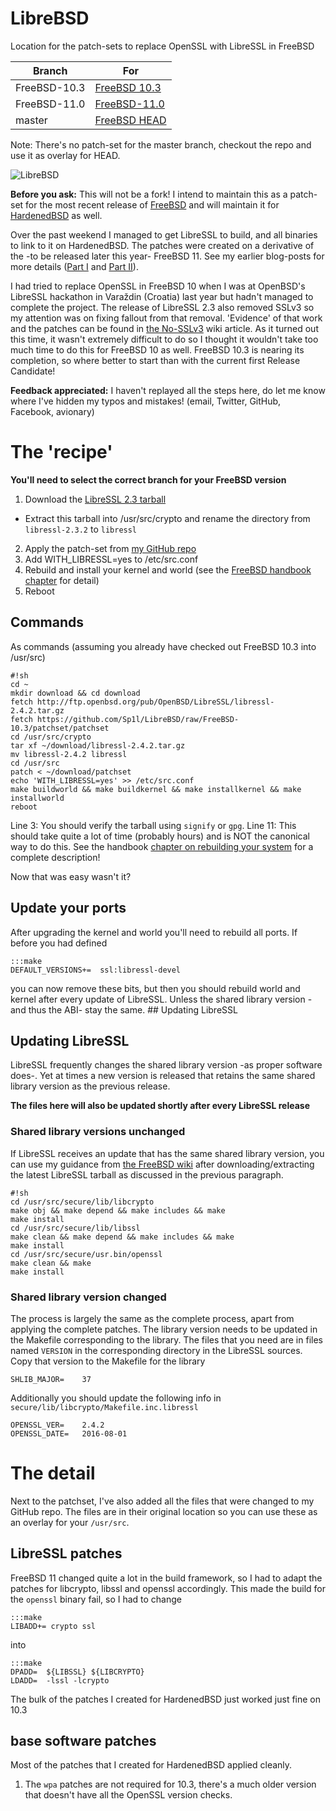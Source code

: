 # LibreBSD
Location for the patch-sets to replace OpenSSL with LibreSSL in FreeBSD

| Branch | For |
|--------|-----|
| FreeBSD-10.3 | [FreeBSD 10.3](https://github.com/freebsd/freebsd/tree/releng/10.3) |
| FreeBSD-11.0 | [FreeBSD-11.0](https://github.com/freebsd/freebsd/tree/releng/11.0) |
| master | [FreeBSD HEAD](https://github.com/freebsd/freebsd/tree/master) |

Note: There's no patch-set for the master branch, checkout the repo and use it as overlay for HEAD.

![LibreBSD](https://cloud.githubusercontent.com/assets/7547697/13683368/9a2d31f0-e706-11e5-8c72-4f66273040ac.png)

**Before you ask:** This will not be a fork! I intend to maintain this as a patch-set for the most recent release of [FreeBSD](https://freebsd.org) and will maintain it for [HardenedBSD](https://hardenedbsd.org) as well.

Over the past weekend I managed to get LibreSSL to build, and all binaries to link to it on HardenedBSD. The patches were created on a derivative of the -to be released later this year- FreeBSD 11. See my earlier blog-posts for more details ([Part I](/libressl/2016-03-05/libressl-in-hardenedbsd-base-part-i.html) and [Part II](/libressl/2016-03-06/libressl-in-hardenedbsd-base-part-ii.html)).

I had tried to replace OpenSSL in FreeBSD 10 when I was at OpenBSD's LibreSSL hackathon in Varaždin (Croatia) last year but hadn't managed to complete the project. The release of LibreSSL 2.3 also removed SSLv3 so my attention was on fixing fallout from that removal. 'Evidence' of that work and the patches can be found in [the No-SSLv3](https://wiki.freebsd.org/OpenSSL/No-SSLv3) wiki article. As it turned out this time, it wasn't extremely difficult to do so I thought it wouldn't take too much time to do this for FreeBSD 10 as well. FreeBSD 10.3 is nearing its completion, so where better to start than with the current first Release Candidate!

**Feedback appreciated:** I haven't replayed all the steps here, do let me know where I've hidden my typos and mistakes! (email, Twitter, GitHub, Facebook, avionary)

# The 'recipe'

**You'll need to select the correct branch for your FreeBSD version**

1. Download the [LibreSSL 2.3 tarball](http://ftp.openbsd.org/pub/OpenBSD/LibreSSL/libressl-2.3.2.tar.gz)
  * Extract this tarball into /usr/src/crypto and rename the directory from `libressl-2.3.2` to `libressl`
2. Apply the patch-set from [my GitHub repo](https://github.com/Sp1l/LibreBSD/tree/FreeBSD-10.3/patchset)
3. Add WITH_LIBRESSL=yes to /etc/src.conf
4. Rebuild and install your kernel and world (see the [FreeBSD handbook chapter](https://www.freebsd.org/doc/en_US.ISO8859-1/books/handbook/makeworld.html) for detail)
5. Reboot

## Commands

As commands (assuming you already have checked out FreeBSD 10.3 into /usr/src)

	#!sh
	cd ~
	mkdir download && cd download
	fetch http://ftp.openbsd.org/pub/OpenBSD/LibreSSL/libressl-2.4.2.tar.gz
	fetch https://github.com/Sp1l/LibreBSD/raw/FreeBSD-10.3/patchset/patchset
	cd /usr/src/crypto
	tar xf ~/download/libressl-2.4.2.tar.gz
	mv libressl-2.4.2 libressl
	cd /usr/src
	patch < ~/download/patchset
	echo 'WITH_LIBRESSL=yes' >> /etc/src.conf
	make buildworld && make buildkernel && make installkernel && make installworld
	reboot

Line 3: You should verify the tarball using `signify` or `gpg`.	
Line 11: This should take quite a lot of time (probably hours) and is NOT the canonical way to do this. See the handbook [chapter on rebuilding your system](https://www.freebsd.org/doc/en_US.ISO8859-1/books/handbook/makeworld.html) for a complete description!	

Now that was easy wasn't it?

## Update your ports

After upgrading the kernel and world you'll need to rebuild all ports. If before you had defined

	:::make
	DEFAULT_VERSIONS+=	ssl:libressl-devel

you can now remove these bits, but then you should rebuild world and kernel after every update of LibreSSL. Unless the shared library version -and thus the ABI- stay the same. ## Updating LibreSSL

## Updating LibreSSL

LibreSSL frequently changes the shared library version -as proper software does-. Yet at times a new version is released that retains the same shared library version as the previous release.

**The files here will also be updated shortly after every LibreSSL release**

### Shared library versions unchanged

If LibreSSL receives an update that has the same shared library version, you can use my guidance from [the FreeBSD wiki](https://wiki.freebsd.org/BernardSpil/PartialWorldBuilds) after downloading/extracting the latest LibreSSL tarball as discussed in the previous paragraph.

	#!sh
	cd /usr/src/secure/lib/libcrypto
	make obj && make depend && make includes && make
	make install
	cd /usr/src/secure/lib/libssl
	make clean && make depend && make includes && make
	make install
	cd /usr/src/secure/usr.bin/openssl
	make clean && make
	make install

### Shared library version changed

The process is largely the same as the complete process, apart from applying the complete patches. The library version needs to be updated in the Makefile corresponding to the library. The files that you need are in files named `VERSION` in the corresponding directory in the LibreSSL sources. Copy that version to the Makefile for the library

	SHLIB_MAJOR=    37

Additionally you should update the following info in `secure/lib/libcrypto/Makefile.inc.libressl`

	OPENSSL_VER=    2.4.2
	OPENSSL_DATE=   2016-08-01

# The detail

Next to the patchset, I've also added all the files that were changed to my GitHub repo. The files are in their original location so you can use these as an overlay for your `/usr/src`.

## LibreSSL patches

FreeBSD 11 changed quite a lot in the build framework, so I had to adapt the patches for libcrypto, libssl and openssl accordingly. This made the build for the `openssl` binary fail, so I had to change

	:::make
	LIBADD+= crypto ssl

into

	:::make
	DPADD=  ${LIBSSL} ${LIBCRYPTO}
	LDADD=  -lssl -lcrypto

The bulk of the patches I created for HardenedBSD just worked just fine on 10.3 

## base software patches

Most of the patches that I created for HardenedBSD applied cleanly.

1. The `wpa` patches are not required for 10.3, there's a much older version that doesn't have all the OpenSSL version checks.
